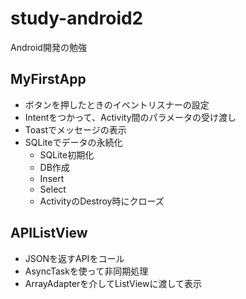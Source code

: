 study-android2
==============

Android開発の勉強

## MyFirstApp

- ボタンを押したときのイベントリスナーの設定
- Intentをつかって、Activity間のパラメータの受け渡し
- Toastでメッセージの表示
- SQLiteでデータの永続化
  - SQLite初期化
  - DB作成
  - Insert
  - Select
  - ActivityのDestroy時にクローズ


## APIListView

- JSONを返すAPIをコール
- AsyncTaskを使って非同期処理
- ArrayAdapterを介してListViewに渡して表示

